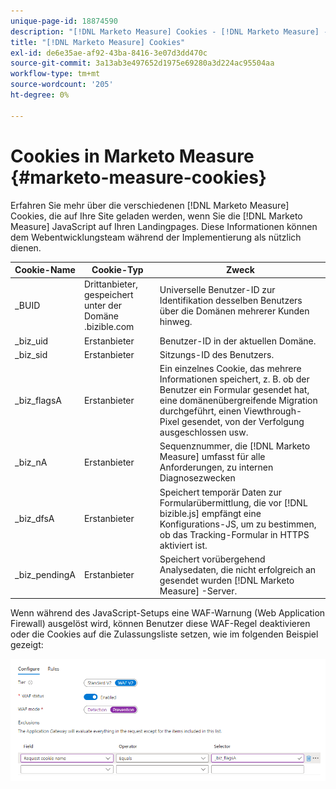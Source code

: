 ```yaml
---
unique-page-id: 18874590
description: "[!DNL Marketo Measure] Cookies - [!DNL Marketo Measure] - Produktdokumentation"
title: "[!DNL Marketo Measure] Cookies"
exl-id: de6e35ae-af92-43ba-8416-3e07d3dd470c
source-git-commit: 3a13ab3e497652d1975e69280a3d224ac95504aa
workflow-type: tm+mt
source-wordcount: '205'
ht-degree: 0%

---
```


# Cookies in Marketo Measure {#marketo-measure-cookies}

Erfahren Sie mehr über die verschiedenen [!DNL Marketo Measure] Cookies, die auf Ihre Site geladen werden, wenn Sie die [!DNL Marketo Measure] JavaScript auf Ihren Landingpages. Diese Informationen können dem Webentwicklungsteam während der Implementierung als nützlich dienen.

| **Cookie-Name** | **Cookie-Typ** | **Zweck** |
|---|---|---|
| _BUID | Drittanbieter, gespeichert unter der Domäne .bizible.com | Universelle Benutzer-ID zur Identifikation desselben Benutzers über die Domänen mehrerer Kunden hinweg. |
| _biz_uid | Erstanbieter | Benutzer-ID in der aktuellen Domäne. |
| _biz_sid | Erstanbieter | Sitzungs-ID des Benutzers. |
| _biz_flagsA | Erstanbieter | Ein einzelnes Cookie, das mehrere Informationen speichert, z. B. ob der Benutzer ein Formular gesendet hat, eine domänenübergreifende Migration durchgeführt, einen Viewthrough-Pixel gesendet, von der Verfolgung ausgeschlossen usw. |
| _biz_nA | Erstanbieter | Sequenznummer, die [!DNL Marketo Measure] umfasst für alle Anforderungen, zu internen Diagnosezwecken |
| _biz_dfsA | Erstanbieter | Speichert temporär Daten zur Formularübermittlung, die vor [!DNL bizible.js] empfängt eine Konfigurations-JS, um zu bestimmen, ob das Tracking-Formular in HTTPS aktiviert ist. |
| _biz_pendingA | Erstanbieter | Speichert vorübergehend Analysedaten, die nicht erfolgreich an gesendet wurden [!DNL Marketo Measure] -Server. |

Wenn während des JavaScript-Setups eine WAF-Warnung (Web Application Firewall) ausgelöst wird, können Benutzer diese WAF-Regel deaktivieren oder die Cookies auf die Zulassungsliste setzen, wie im folgenden Beispiel gezeigt:

![](assets/marketo-measure-cookies-1.png)
